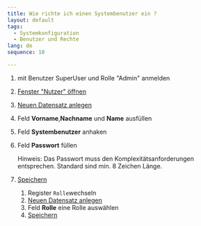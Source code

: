 ```yaml
---
title: Wie richte ich einen Systembenutzer ein ?
layout: default
tags:
  - Systemkonfiguration
  - Benutzer und Rechte
lang: de
sequence: 10

---
```

1. mit Benutzer SuperUser und Rolle "Admin" anmelden
1. [Fenster "Nutzer" öffnen](Wie_finde_und_öffne_ich_ein_Fenster)
1. [Neuen Datensatz anlegen](Wie_lege_ich_einen_neuen_datensatz_an)
1. Feld **Vorname**,**Nachname** und **Name** ausfüllen
1. Feld **Systembenutzer** anhaken
1. Feld **Passwort** füllen
   
   Hinweis: Das Passwort muss den Komplexitätsanforderungen entsprechen. Standard sind min. 8 Zeichen Länge.
 
1. [Speichern](Wie_lege_ich_einen_neuen_datensatz_an) 
   1. Register `Rolle`wechseln
   1. [Neuen Datensatz anlegen](Wie_lege_ich_einen_neuen_datensatz_an)
   1. Feld **Rolle** eine Rolle auswählen
   1. [Speichern](Wie_lege_ich_einen_neuen_datensatz_an)

